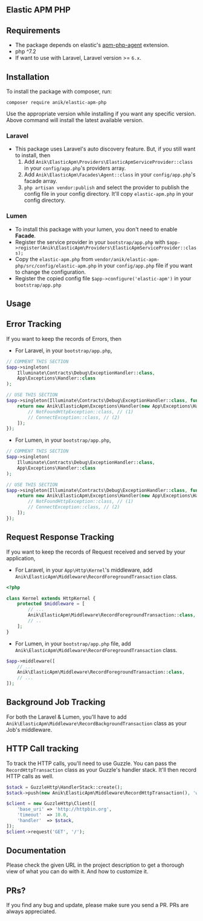 Elastic APM PHP
---

## Requirements
- The package depends on elastic's [apm-php-agent](https://github.com/elastic/apm-agent-php) extension.
- php ^7.2
- If want to use with Laravel, Laravel version >= `6.x`.

## Installation
To install the package with composer, run:
```shell script
composer require anik/elastic-apm-php
```
Use the appropriate version while installing if you want any specific version. Above command will install the latest available version.

### Laravel
- This package uses Laravel's auto discovery feature. But, if you still want to install, then
    1. Add `Anik\ElasticApm\Providers\ElasticApmServiceProvider::class` in your `config/app.php`'s providers array.
    2. Add `Anik\ElasticApm\Facades\Agent::class` in your `config/app.php`'s facade array.
    3. `php artisan vendor:publish` and select the provider to publish the config file in your config directory. It'll copy `elastic-apm.php` in your config directory.

### Lumen
- To install this package with your lumen, you don't need to enable **Facade**.
- Register the service provider in your `bootstrap/app.php` with `$app->register(Anik\ElasticApm\Providers\ElasticApmServiceProvider::class);`
- Copy the `elastic-apm.php` from `vendor/anik/elastic-apm-php/src/config/elastic-apm.php` in your `config/app.php` file if you want to change the configuration.
- Register the copied config file `$app->configure('elastic-apm')` in your `bootstrap/app.php`

## Usage

Error Tracking
---
If you want to keep the records of Errors, then
- For Laravel, in your `bootstrap/app.php`,
```php
// COMMENT THIS SECTION
$app->singleton(
    Illuminate\Contracts\Debug\ExceptionHandler::class,
    App\Exceptions\Handler::class
);
```
```php
// USE THIS SECTION
$app->singleton(Illuminate\Contracts\Debug\ExceptionHandler::class, function ($app) {
    return new Anik\ElasticApm\Exceptions\Handler(new App\Exceptions\Handler($app), [
        // NotFoundHttpException::class, // (1)
        // ConnectException::class, // (2)
    ]);
});
```

- For Lumen, in your `bootstrap/app.php`,
```php
// COMMENT THIS SECTION
$app->singleton(
    Illuminate\Contracts\Debug\ExceptionHandler::class,
    App\Exceptions\Handler::class
);
```

```php
// USE THIS SECTION
$app->singleton(Illuminate\Contracts\Debug\ExceptionHandler::class, function ($app) {
    return new Anik\ElasticApm\Exceptions\Handler(new App\Exceptions\Handler(), [
        // NotFoundHttpException::class, // (1)
        // ConnectException::class, // (2)
    ]);
});
```

Request Response Tracking
---
If you want to keep the records of Request received and served by your application,
- For Laravel, in your `App\Http\Kernel`'s middleware, add `Anik\ElasticApm\Middleware\RecordForegroundTransaction` class.
```php
<?php

class Kernel extends HttpKernel {
    protected $middleware = [
        // ...
        Anik\ElasticApm\Middleware\RecordForegroundTransaction::class,
        // ..
    ];
}
```

- For Lumen, in your `bootstrap/app.php` file, add `Anik\ElasticApm\Middleware\RecordForegroundTransaction` class.
```php
$app->middleware([
    // ...
    Anik\ElasticApm\Middleware\RecordForegroundTransaction::class,
    // ...
]);
```

Background Job Tracking
---
For both the Laravel & Lumen, you'll have to add `Anik\ElasticApm\Middleware\RecordBackgroundTransaction` class as your Job's middleware.

HTTP Call tracking
---
To track the HTTP calls, you'll need to use Guzzle. You can pass the `RecordHttpTransaction` class as your Guzzle's handler stack. It'll then record HTTP calls as well.
```php
$stack = GuzzleHttp\HandlerStack::create();
$stack->push(new Anik\ElasticApm\Middleware\RecordHttpTransaction(), 'whatever-you-wish');

$client = new GuzzleHttp\Client([
    'base_uri' => 'http://httpbin.org',
    'timeout'  => 10.0,
    'handler'  => $stack,
]);
$client->request('GET', '/');
```


## Documentation
Please check the given URL in the project description to get a thorough view of what you can do with it. And how to customize it.

## PRs?
If you find any bug and update, please make sure you send a PR. PRs are always appreciated.
